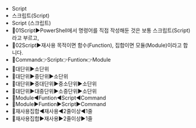 - Script
- 스크립트(Script)
- Script (스크립트)
- 📌01Script▶️PowerShell에서 명령어를 직접 작성해둔 것은 보통 스크립트(Script)라고 부르고,
- 📌02Script▶️재사용 목적이면 함수(Function), 집합이면 모듈(Module)이라고 합니다.
- 🔎Command👉Script👉Funtion👉Module
- 🚩대단위▶️소단위
- 🚩대단위▶️중단위▶️소단위
- 🚩대단위▶️중대단위▶️중소단위▶️소단위
- 🚩대단위▶️대중단위▶️소중단위▶️소단위
- 🚩Module◀️Funtion◀️Script◀️Command
- 🚩Module▶️Funtion▶️Script▶️Command
- 🚩재사용집합◀️재사용◀️2줄이상◀️1줄
- 🚩재사용집합▶️재사용▶️2줄이상▶️1줄